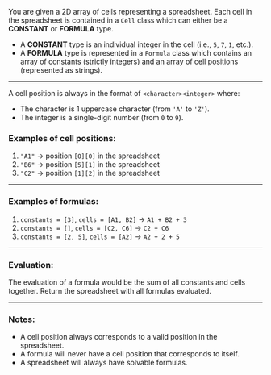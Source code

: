 You are given a 2D array of cells representing a spreadsheet. Each cell in the spreadsheet is contained in a `Cell` class which can either be a **CONSTANT** or **FORMULA** type.

- A **CONSTANT** type is an individual integer in the cell (i.e., `5`, `7`, `1`, etc.).
- A **FORMULA** type is represented in a `Formula` class which contains an array of constants (strictly integers) and an array of cell positions (represented as strings).

---

A cell position is always in the format of `<character><integer>` where:
- The character is 1 uppercase character (from `'A'` to `'Z'`).
- The integer is a single-digit number (from `0` to `9`).

### Examples of cell positions:
1. `"A1"` → position `[0][0]` in the spreadsheet  
2. `"B6"` → position `[5][1]` in the spreadsheet  
3. `"C2"` → position `[1][2]` in the spreadsheet  

---

### Examples of formulas:
1. `constants = [3]`, `cells = [A1, B2]` → `A1 + B2 + 3`
2. `constants = []`, `cells = [C2, C6]` → `C2 + C6`
3. `constants = [2, 5]`, `cells = [A2]` → `A2 + 2 + 5`

---

### Evaluation:
The evaluation of a formula would be the sum of all constants and cells together. Return the spreadsheet with all formulas evaluated.

---

### Notes:
- A cell position always corresponds to a valid position in the spreadsheet.
- A formula will never have a cell position that corresponds to itself.
- A spreadsheet will always have solvable formulas.
